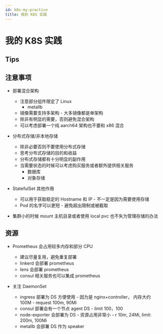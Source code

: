 ```yaml
---
id: k8s-my-practice
title: 我的 K8S 实践
---
```


# 我的 K8S 实践

## Tips

## 注意事项

- 部署混合架构

  - 注意部分组件限定了 Linux
    - metallb
  - 镜像需要支持多架构 - 大多镜像都是单架构
  - 除非有明显的需要，否则避免混合架构
  - 可以考虑部署一个纯 aarch64 架构也不要和 x86 混合

- 分布式存储/非本地存储

  - 除非必要否则不要使用分布式存储
  - 思考分布式存储的目的和收益
  - 分布式存储都有十分明显的副作用
  - 当需要状态的时候可以考虑购买服务或者额外提供相关服务
    - 数据库
    - 对象存储

- StatefulSet 其他作用
  - 可以用于获取稳定的 Hostname 和 IP - 不一定是因为需要使用存储
  - Pod 的名字可以更短 - 避免超出限制或被截取
- 集群小的时候 mount 主机目录或者使用 local pvc 也不失为管理存储的办法

## 资源

- Prometheus 会占用较多内存和部分 CPU

  - 建议尽量复用，避免重复部署
  - linkerd 会部署 prometheus
  - lens 会部署 prometheus
  - consul 相关服务也可以集成 prometheus

- 关注 DaemonSet
  - ingress 部署为 DS 方便使用 - 因为是 nginx+controller， 内存大约 100M - request 100m, 90Mi
  - consul 部署会有一个节点 agent DS - limit 100，100
  - node-exporter 会部署为 DS - 资源占用非常小 - r 10m, 24Mi, limit: 200m, 100Mi
  - metallb 会部署 DS 作为 speaker
